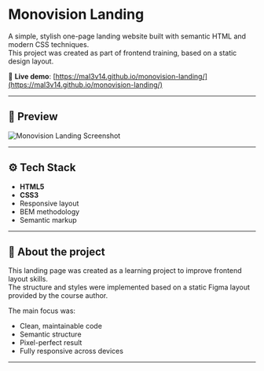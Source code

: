 # Monovision Landing

A simple, stylish one-page landing website built with semantic HTML and modern CSS techniques.  
This project was created as part of frontend training, based on a static design layout.

🔗 **Live demo**: [https://mal3v14.github.io/monovision-landing/](https://mal3v14.github.io/monovision-landing/)

---

## 📸 Preview

![Monovision Landing Screenshot](./preview.png)

---

## ⚙️ Tech Stack

- **HTML5**
- **CSS3**
- Responsive layout
- BEM methodology
- Semantic markup

---

## 📌 About the project

This landing page was created as a learning project to improve frontend layout skills.  
The structure and styles were implemented based on a static Figma layout provided by the course author.

The main focus was:
- Clean, maintainable code
- Semantic structure
- Pixel-perfect result
- Fully responsive across devices

---
